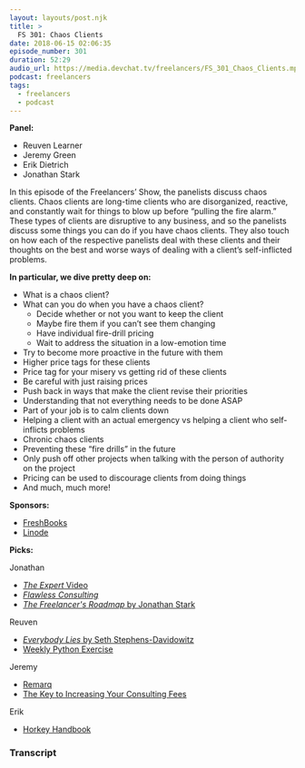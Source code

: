 ```yaml
---
layout: layouts/post.njk
title: >
  FS 301: Chaos Clients
date: 2018-06-15 02:06:35
episode_number: 301
duration: 52:29
audio_url: https://media.devchat.tv/freelancers/FS_301_Chaos_Clients.mp3
podcast: freelancers
tags:
  - freelancers
  - podcast
---
```


**Panel:**

- Reuven Learner
- Jeremy Green
- Erik Dietrich
- Jonathan Stark

In this episode of the Freelancers’ Show, the panelists discuss chaos clients. Chaos clients are long-time clients who are disorganized, reactive, and constantly wait for things to blow up before “pulling the fire alarm.” These types of clients are disruptive to any business, and so the panelists discuss some things you can do if you have chaos clients. They also touch on how each of the respective panelists deal with these clients and their thoughts on the best and worse ways of dealing with a client’s self-inflicted problems.

**In particular, we dive pretty deep on:**

- What is a chaos client?
- What can you do when you have a chaos client?
  - Decide whether or not you want to keep the client
  - Maybe fire them if you can’t see them changing
  - Have individual fire-drill pricing
  - Wait to address the situation in a low-emotion time
- Try to become more proactive in the future with them
- Higher price tags for these clients
- Price tag for your misery vs getting rid of these clients
- Be careful with just raising prices
- Push back in ways that make the client revise their priorities
- Understanding that not everything needs to be done ASAP
- Part of your job is to calm clients down
- Helping a client with an actual emergency vs helping a client who self-inflicts problems
- Chronic chaos clients
- Preventing these “fire drills” in the future
- Only push off other projects when talking with the person of authority on the project
- Pricing can be used to discourage clients from doing things
- And much, much more!

**Sponsors:**

- [FreshBooks](https://www.freshbooks.com/invoice?ref=11731&utm_source=pbm&utm_medium=affiliate-program&utm_influencer=419364&utm_campaign=podcast-influencers)
- [Linode](https://welcome.linode.com/features-1gb/?gclid=EAIaIQobChMIm5XTx9LC2wIVBx1pCh1PBw3zEAAYASAAEgIJS_D_BwE)

**Picks:**

Jonathan

- [_The Expert_ Video](https://www.youtube.com/watch?v=BKorP55Aqvg)
- [_Flawless Consulting_](https://www.amazon.com/Flawless-Consulting-Guide-Getting-Expertise/dp/0470620749)
- [_The Freelancer's Roadmap_ by Jonathan Stark](https://www.jonathanstark.com/tfr)

Reuven

- [_Everybody Lies_ by Seth Stephens-Davidowitz](https://www.amazon.com/Everybody-Lies-Internet-About-Really/dp/0062390856)
- [Weekly Python Exercise](https://store.lerner.co.il/weekly-python-exercise-next-cohort)

Jeremy

- [Remarq](https://www.remarq.io/)
- [The Key to Increasing Your Consulting Fees](https://www.remarq.io/consulting-value/)

Erik

- [Horkey Handbook](https://horkeyhandbook.com/)

### Transcript
